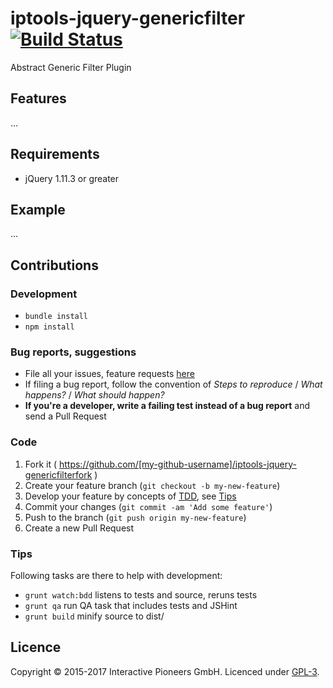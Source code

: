 # iptools-jquery-genericfilter [![Build Status](http://img.shields.io/travis/interactive-pioneers/iptools-jquery-genericfilter.svg)](https://travis-ci.org/interactive-pioneers/iptools-jquery-genericfilter)

Abstract Generic Filter Plugin

## Features

...

## Requirements

- jQuery 1.11.3 or greater

## Example

...

## Contributions

### Development
- `bundle install`
- `npm install`

### Bug reports, suggestions

- File all your issues, feature requests [here](https://github.com/interactive-pioneers/iptools-jquery-genericfilter/issues)
- If filing a bug report, follow the convention of _Steps to reproduce_ / _What happens?_ / _What should happen?_
- __If you're a developer, write a failing test instead of a bug report__ and send a Pull Request

### Code

1. Fork it ( https://github.com/[my-github-username]/iptools-jquery-genericfilterfork )
2. Create your feature branch (`git checkout -b my-new-feature`)
3. Develop your feature by concepts of [TDD](http://en.wikipedia.org/wiki/Test-driven_development), see [Tips](#tips)
3. Commit your changes (`git commit -am 'Add some feature'`)
4. Push to the branch (`git push origin my-new-feature`)
5. Create a new Pull Request

### Tips

Following tasks are there to help with development:

- `grunt watch:bdd` listens to tests and source, reruns tests
- `grunt qa` run QA task that includes tests and JSHint
- `grunt build` minify source to dist/

## Licence
Copyright © 2015-2017 Interactive Pioneers GmbH. Licenced under [GPL-3](LICENSE).
